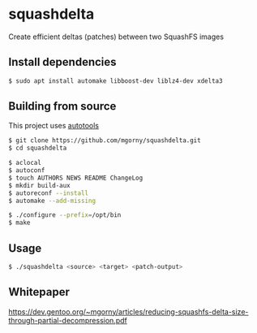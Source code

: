 # squashdelta
Create efficient deltas (patches) between two SquashFS images

## Install dependencies
```bash
$ sudo apt install automake libboost-dev liblz4-dev xdelta3
```

## Building from source
This project uses [autotools](http://inti.sourceforge.net/tutorial/libinti/autotoolsproject.html)

```bash
$ git clone https://github.com/mgorny/squashdelta.git
$ cd squashdelta
```

```bash
$ aclocal
$ autoconf
$ touch AUTHORS NEWS README ChangeLog
$ mkdir build-aux
$ autoreconf --install
$ automake --add-missing
```

```bash
$ ./configure --prefix=/opt/bin
$ make
```

## Usage
```bash
$ ./squashdelta <source> <target> <patch-output>
```

## Whitepaper
https://dev.gentoo.org/~mgorny/articles/reducing-squashfs-delta-size-through-partial-decompression.pdf
